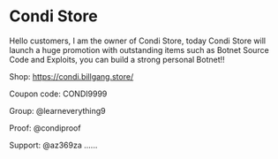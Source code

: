 # Condi Store
Hello customers, I am the owner of Condi Store, today Condi Store will launch a huge promotion with outstanding items such as Botnet Source Code and Exploits, you can build a strong personal Botnet!!

Shop: https://condi.billgang.store/

Coupon code: CONDI9999

Group: @learneverything9

Proof: @condiproof

Support: @az369za
......
